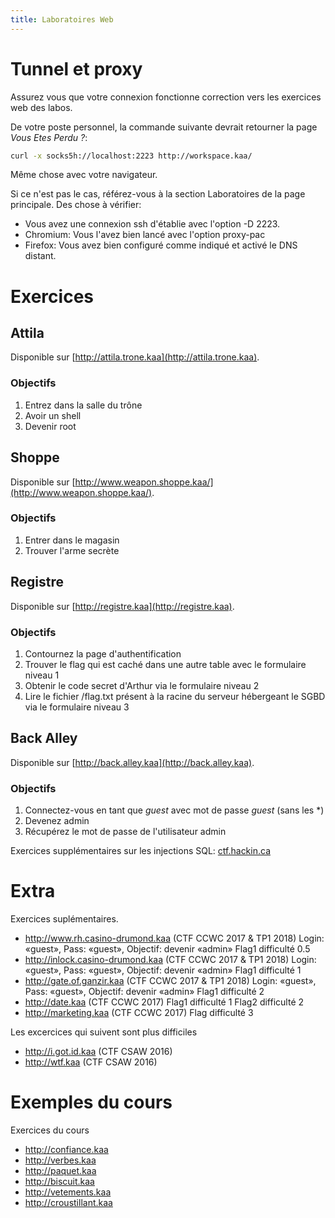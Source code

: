 ```yaml
---
title: Laboratoires Web
---
```


# Tunnel et proxy

Assurez vous que votre connexion fonctionne correction vers les exercices web des labos.

De votre poste personnel, la commande suivante devrait retourner la page *Vous Etes Perdu ?*:

```bash
curl -x socks5h://localhost:2223 http://workspace.kaa/
```

Même chose avec votre navigateur.

Si ce n'est pas le cas, référez-vous à la section Laboratoires de la page principale. Des chose à vérifier:

 - Vous avez une connexion ssh d'établie avec l'option -D 2223.
 - Chromium: Vous l'avez bien lancé avec l'option proxy-pac
 - Firefox: Vous avez bien configuré comme indiqué et activé le DNS distant.

# Exercices

## Attila

Disponible sur [http://attila.trone.kaa](http://attila.trone.kaa).

### Objectifs

1. Entrez dans la salle du trône
2. Avoir un shell
3. Devenir root

## Shoppe

Disponible sur [http://www.weapon.shoppe.kaa/](http://www.weapon.shoppe.kaa/).

### Objectifs

1. Entrer dans le magasin
2. Trouver l'arme secrète

## Registre

Disponible sur [http://registre.kaa](http://registre.kaa).

### Objectifs

1. Contournez la page d'authentification
2. Trouver le flag qui est caché dans une autre table avec le formulaire niveau 1
3. Obtenir le code secret d'Arthur via le formulaire niveau 2
4. Lire le fichier /flag.txt présent à la racine du serveur hébergeant le SGBD via le formulaire niveau 3

## Back Alley

Disponible sur [http://back.alley.kaa](http://back.alley.kaa).

### Objectifs

1. Connectez-vous en tant que *guest* avec mot de passe *guest* (sans les \*)
2. Devenez admin
3. Récupérez le mot de passe de l'utilisateur admin

Exercices supplémentaires sur les injections SQL: [ctf.hackin.ca](http://ctf.hackin.ca)

# Extra

Exercices suplémentaires.

* http://www.rh.casino-drumond.kaa (CTF CCWC 2017 & TP1 2018)
  Login: «guest», Pass: «guest», Objectif: devenir «admin»
  Flag1 difficulté 0.5
* http://inlock.casino-drumond.kaa (CTF CCWC 2017 & TP1 2018)
  Login: «guest», Pass: «guest», Objectif: devenir «admin»
  Flag1 difficulté 1
* http://gate.of.ganzir.kaa (CTF CCWC 2017 & TP1 2018)
  Login: «guest», Pass: «guest», Objectif: devenir «admin»
  Flag1 difficulté 2
* http://date.kaa (CTF CCWC 2017)
  Flag1 difficulté 1
  Flag2 difficulté 2
* http://marketing.kaa (CTF CCWC 2017)
  Flag difficulté 3

Les excercices qui suivent sont plus difficiles

* http://i.got.id.kaa (CTF CSAW 2016)
* http://wtf.kaa (CTF CSAW 2016)

# Exemples du cours

Exercices du cours

* http://confiance.kaa
* http://verbes.kaa
* http://paquet.kaa
* http://biscuit.kaa
* http://vetements.kaa
* http://croustillant.kaa


